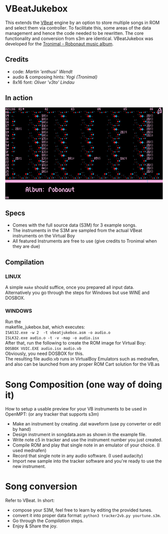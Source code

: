# VBeatJukebox
This extends the [VBeat](https://github.com/enthusi/VBeat) engine by an option to
store multiple songs in ROM and select them via controller.
To facilitate this, some areas of the data management and hence the code needed to be rewritten.
The core functionality and conversion from s3m are identical.
VBeatJukebox was developed for the [Tronimal - Robonaut music album](https://www.kickstarter.com/projects/tronimal/robonaut).
## Credits
- code: *Martin 'enthusi' Wendt*
- audio & composing hints: *Yogi (Tronimal)*
- 8x16 font: *Oliver 'v3to' Lindau*
## In action
![Screenshot.\label{fig:Robonaut}](screenshot.jpg)
## Specs
- Comes with the full source data (S3M) for 3 example songs.
- The instruments in the S3M are sampled from the actual VBeat instruments on the Virtual Boy
- All featured Instruments are free to use (give credits to Tronimal when they are due)
## Compilation
### LINUX
A simple `make` should suffice, once you prepared all input data.\
Alternatively you go through the steps for Windows but use WINE and DOSBOX.
### WINDOWS
Run the \
makefile_jukebox.bat, which executes:\
`ISAS32.exe -w 2  -t vbeatjukebox.asm -o audio.o`\
`ISLK32.exe audio.o -t -v -map -o audio.isx`\
After that, run the following to create the ROM image for Virtual Boy:\
`DOSBOX VUIC.EXE audio.isx audio.vb`\
Obviously, you need DOSBOX for this.\
The resulting file audio.vb runs in VirtualBoy Emulators such as mednafen, and also can be launched from
any proper ROM Cart solution for the VB.as
# Song Composition (one way of doing it)
How to setup a usable preview for your VB instruments to be used in OpenMPT: 
(or any tracker that supports s3m)

- Make an instrument by creating .dat waveform (use py converter or edit by hand)
- Design instrument in songdata.asm as shown in the example file. 
- Write note c5 in tracker and use the instrument number you just created.
- Compile ROM and play that single note in an emulator of your choice. (I used mednafen)
- Record that single note in any audio software. (I used audacity)
- Import new sample into the tracker software and you're ready to use the new instrument.

# Song conversion
Refer to VBeat. In short:
- compose your S3M, feel free to learn by editing the provided tunes.
- convert it into proper data format: `python3 tracker2vb.py yourtune.s3m`.
- Go through the *Compilation* steps.
- Enjoy & Share the joy.

